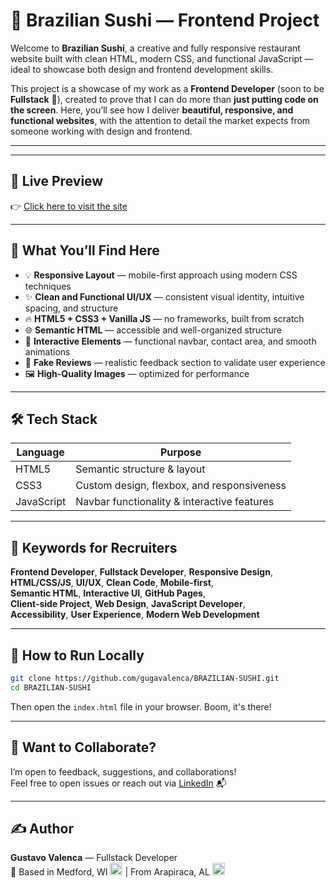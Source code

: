 # 🍣 Brazilian Sushi — Frontend Project

Welcome to **Brazilian Sushi**, a creative and fully responsive restaurant website built with clean HTML, modern CSS, and functional JavaScript — ideal to showcase both design and frontend development skills.  

This project is a showcase of my work as a **Frontend Developer** (soon to be **Fullstack** 👀), created to prove that I can do more than **just putting code on the screen**. Here, you’ll see how I deliver **beautiful, responsive, and functional websites**, with the attention to detail the market expects from someone working with design and frontend.

---






---

## 🚀 Live Preview

👉 [Click here to visit the site](https://gugavalenca.github.io/BRAZILIAN-SUSHI/)

---

## 🧠 What You’ll Find Here

- 💡 **Responsive Layout** — mobile-first approach using modern CSS techniques  
- ✨ **Clean and Functional UI/UX** — consistent visual identity, intuitive spacing, and structure  
- 🔥 **HTML5 + CSS3 + Vanilla JS** — no frameworks, built from scratch  
- 🌐 **Semantic HTML** — accessible and well-organized structure  
- 🎯 **Interactive Elements** — functional navbar, contact area, and smooth animations  
- 💬 **Fake Reviews** — realistic feedback section to validate user experience  
- 🖼️ **High-Quality Images** — optimized for performance

---

## 🛠️ Tech Stack

| Language   | Purpose                                    |
|------------|--------------------------------------------|
| HTML5      | Semantic structure & layout                |
| CSS3       | Custom design, flexbox, and responsiveness |
| JavaScript | Navbar functionality & interactive features|

---

## 📌 Keywords for Recruiters

**Frontend Developer**, **Fullstack Developer**, **Responsive Design**,  
**HTML/CSS/JS**, **UI/UX**, **Clean Code**, **Mobile-first**,  
**Semantic HTML**, **Interactive UI**, **GitHub Pages**,  
**Client-side Project**, **Web Design**, **JavaScript Developer**,  
**Accessibility**, **User Experience**, **Modern Web Development**

---

## 🧪 How to Run Locally

```bash
git clone https://github.com/gugavalenca/BRAZILIAN-SUSHI.git
cd BRAZILIAN-SUSHI
```

Then open the `index.html` file in your browser. Boom, it's there!


---

## 🤝 Want to Collaborate?

I’m open to feedback, suggestions, and collaborations!  
Feel free to open issues or reach out via [LinkedIn](https://www.linkedin.com/in/gugavalenca) 📬

---

## ✍️ Author

**Gustavo Valenca** — Fullstack Developer  
📍   Based in Medford, WI <img src="https://flagcdn.com/us.svg" width="20"> |  From Arapiraca, AL <img src="https://flagcdn.com/br.svg" width="20">

